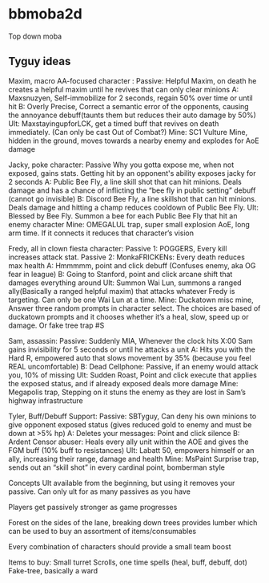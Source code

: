 # bbmoba2d
Top down moba

## Tyguy ideas

Maxim, macro AA-focused character :
Passive: Helpful Maxim, on death he creates a helpful maxim until he revives that can only clear minions
A: Maxsnuzyen, Self-immobilize for 2 seconds, regain 50% over time or until hit
B: Overly Precise, Correct a semantic error of the opponents, causing the annoyance debuff(taunts them but reduces their auto damage by 50%)
Ult: MaxstayingupforLCK, get a timed buff that revives on death immediately. (Can only be cast Out of Combat?)
Mine: SC1 Vulture Mine, hidden in the ground, moves towards a nearby enemy and explodes for AoE damage

Jacky, poke character:
Passive Why you gotta expose me, when not exposed, gains stats. Getting hit by an opponent's ability exposes jacky for 2 seconds
A: Public Bee Fly, a line skill shot that can hit minions. Deals damage and has a chance of inflicting the “bee fly in public setting” debuff (cannot go invisible)
B: Discord Bee Fly, a line skillshot that can hit minions. Deals damage and hitting a champ reduces cooldown of Public Bee Fly.
Ult: Blessed by Bee Fly. Summon a bee for each Public Bee Fly that hit an enemy character
Mine: OMEGALUL trap, super small explosion AoE, long arm time. If it connects it reduces that character’s vision
 
Fredy, all in clown fiesta character:
Passive 1: POGGERS, Every kill increases attack stat.
Passive 2: MonkaFRICKENs: Every death reduces max health
A: Hmmmmm, point and click debuff (Confuses enemy, aka OG fear in league)
B: Going to Stanford, point and click arcane shift that damages everything around
Ult: Summon Wai Lun, summons a ranged ally(Basically a ranged helpful maxim) that attacks whatever Fredy is targeting. Can only be one Wai Lun at a time.
Mine: Duckatown misc mine, Answer three random prompts in character select. The choices are based of duckatown prompts and it chooses whether it’s a heal, slow, speed up or damage. Or fake tree trap #S
 
Sam, assassin:
Passive: Suddenly MIA, Whenever the clock hits X:00 Sam gains invisibility for 5 seconds or until he attacks a unit
A: Hits you with the Hard R, empowered auto that slows movement by 35% (because you feel REAL uncomfortable)
B: Dead Cellphone: Passive, if an enemy would attack you, 10% of missing
Ult: Sudden Roast, Point and click execute that applies the exposed status, and if already exposed deals more damage
Mine: Megapolis trap, Stepping on it stuns the enemy as they are lost in Sam’s highway infrastructure

Tyler, Buff/Debuff Support:
Passive: SBTyguy, Can deny his own minions to give opponent exposed status (gives reduced gold to enemy and must be down at >5% hp)
A: Deletes your messages: Point and click silence
B: Ardent Censor abuser: Heals every ally unit within the AOE and gives the FGM buff (10% buff to resistances)
Ult: Labatt 50, empowers himself or an ally, increasing their range, damage and health
Mine: MsPaint Surprise trap, sends out an “skill shot” in every cardinal point, bomberman style

Concepts
Ult available from the beginning, but using it removes your passive. Can only ult for as many passives as you have

Players get passively stronger as game progresses

Forest on the sides of the lane, breaking down trees provides lumber which can be used to buy an assortment of items/consumables

Every combination of characters should provide a small team boost


Items to buy:
Small turret
Scrolls, one time spells (heal, buff, debuff, dot)
Fake-tree, basically a ward

